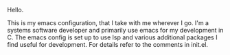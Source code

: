 Hello. 

This is my emacs configuration, that I take with me wherever I go. I'm a systems software developer and primarily use emacs for my development in C. The emacs config is set up to use lsp and various additional packages I find useful for development. For details refer to the comments in init.el.
